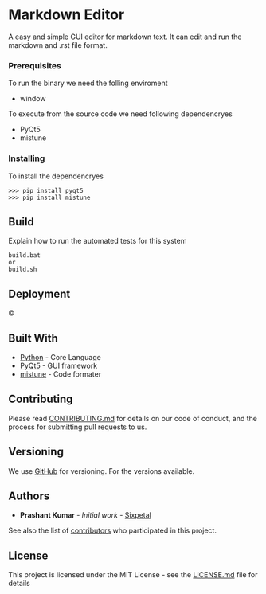 # Markdown Editor

A easy and simple GUI editor for markdown text. It can edit and run the markdown and .rst file format. 

### Prerequisites

To run the binary we need the folling enviroment
- window 

To execute from the source code we need following dependencryes
- PyQt5
- mistune

### Installing

To install the dependencryes

```
>>> pip install pyqt5
>>> pip install mistune
```

## Build

Explain how to run the automated tests for this system

```batch
build.bat
or 
build.sh
```

## Deployment

&copy; 

## Built With

* [Python](https://python.org/) - Core Language
* [PyQt5](https://example.com) - GUI framework
* [mistune](https://example.com) - Code formater

## Contributing

Please read [CONTRIBUTING.md](https://example.com) for details on our code of conduct, and the process for submitting pull requests to us.

## Versioning

We use [GitHub](http://github.com/) for versioning. For the versions available.

## Authors

* **Prashant Kumar** - *Initial work* - [Sixpetal](https://github.com/Krprashant94)

See also the list of [contributors](https://github.com/project/contributors) who participated in this project.

## License

This project is licensed under the MIT License - see the [LICENSE.md](LICENSE.md) file for details
